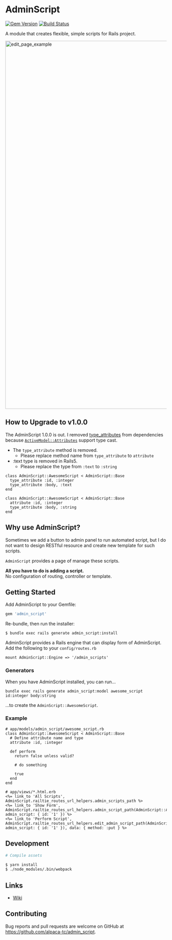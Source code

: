 # AdminScript

[![Gem Version](https://badge.fury.io/rb/admin_script.png)](http://badge.fury.io/rb/admin\_script)
[![Build Status](https://travis-ci.org/alpaca-tc/admin_script.svg?branch=master)](https://travis-ci.org/alpaca-tc/admin\_script)

A module that creates flexible, simple scripts for Rails project.

<img width="1147" alt="edit_page_example" src="https://cloud.githubusercontent.com/assets/1688137/21744577/cd1d3bac-d55b-11e6-8a9d-bda96edd4d36.png">

## How to Upgrade to v1.0.0

The AdminScript 1.0.0 is out.
I removed [type_attributes](https://github.com/alpaca-tc/type_attributes) from dependencies because [`ActiveModel::Attributes`](https://github.com/rails/rails/blob/master/activemodel/lib/active_model/attributes.rb) support type cast.

- The `type_attribute` method is removed.
  - Please replace method name from `type_attribute` to `attribute`
- :text type is removed in Rails5.
  - Please replace the type from `:text` to `:string`

```
class AdminScript::AwesomeScript < AdminScript::Base
  type_attribute :id, :integer
  type_attribute :body, :text
end

class AdminScript::AwesomeScript < AdminScript::Base
  attribute :id, :integer
  type_attribute :body, :string
end
```

## Why use AdminScript?

Sometimes we add a button to admin panel to run automated script, but I do not want to design RESTful resource and create new template for such scripts.   

`AdminScript` provides a page of manage these scripts.  

**All you have to do is adding a script.**  
No configuration of routing, controller or template.

## Getting Started

Add AdminScript to your Gemfile:

```ruby
gem 'admin_script'
```

Re-bundle, then run the installer:

```
$ bundle exec rails generate admin_script:install
```

AdminScript provides a Rails engine that can display form of AdminScript.
Add the following to your `config/routes.rb`

```
mount AdminScript::Engine => '/admin_scripts'
```

### Generators

When you have AdminScript installed, you can run...

```
bundle exec rails generate admin_script:model awesome_script id:integer body:string
```

...to create the `AdminScript::AwesomeScript`.

### Example

```
# app/models/admin_script/awesome_script.rb
class AdminScript::AwesomeScript < AdminScript::Base
  # Define attribute name and type
  attribute :id, :integer

  def perform
    return false unless valid?

    # do something

    true
  end
end

# app/views/*.html.erb
<%= link_to 'All Scripts', AdminScript.railtie_routes_url_helpers.admin_scripts_path %>
<%= link_to 'Show Form', AdminScript.railtie_routes_url_helpers.admin_script_path(AdminScript::AwesomeScript, admin_script: { id: '1' }) %>
<%= link_to 'Perform Script', AdminScript.railtie_routes_url_helpers.edit_admin_script_path(AdminScript::AwesomeScript, admin_script: { id: '1' }), data: { method: :put } %>
```

## Development

```sh
# Compile assets

$ yarn install
$ ./node_modules/.bin/webpack
```

## Links

- [Wiki](https://github.com/alpaca-tc/admin_script/wiki)

## Contributing

Bug reports and pull requests are welcome on GitHub at https://github.com/alpaca-tc/admin_script.
